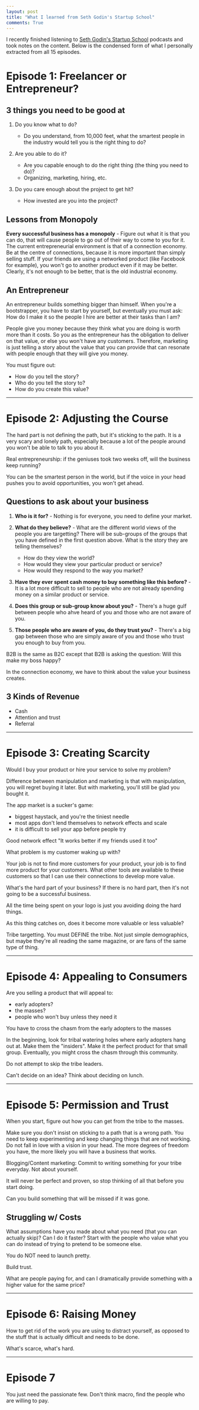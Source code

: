 ```yaml
---
layout: post
title: "What I learned from Seth Godin's Startup School"
comments: True
---
```


I recently finished listening to [Seth Godin's Startup School](http://www.earwolf.com/show/startup-school/) podcasts and took notes on the content. Below is the condensed form of what I personally extracted from all 15 episodes.

# Episode 1: Freelancer or Entrepreneur?

## 3 things you need to be good at

1. Do you know what to do?
	- Do you understand, from 10,000 feet, what the smartest people in the industry would tell you is the right thing to do?

2. Are you able to do it? 
	- Are you capable enough to do the right thing (the thing you need to do)?
	- Organizing, marketing, hiring, etc.

3. Do you care enough about the project to get hit?
	- How invested are you into the project?

## Lessons from Monopoly

**Every successful business has a monopoly** - Figure out what it is that you can do, that will cause people to go out of their way to come to you for it. The current entrepreneurial environment is that of a connection economy. Be at the centre of connections, because it is more important than simply selling stuff. If your friends are using a networked product (like Facebook for example), you won't go to another product even if it may be better. Clearly, it's not enough to be better, that is the old industrial economy.

## An Entrepreneur

An entrepreneur builds something bigger than himself. When you're a bootstrapper, you have to start by yourself, but eventually you must ask: How do I make it so the people I hire are better at their tasks than I am?

People give you money because they think what you are doing is worth more than it costs. So you as the entrepreneur has the obligation to deliver on that value, or else you won't have any customers. Therefore, marketing is just telling a story about the value that you can provide that can resonate with people enough that they will give you money.

You must figure out:

- How do you tell the story?
- Who do you tell the story to?
- How do you create this value?

----

# Episode 2: Adjusting the Course

The hard part is not defining the path, but it's sticking to the path. It is a very scary and lonely path, especially because a lot of the people around you won't be able to talk to you about it.

Real entrepreneurship: if the geniuses took two weeks off, will the business keep running?

You can be the smartest person in the world, but if the voice in your head pushes you to avoid opportunities, you won't get ahead.

## Questions to ask about your business

1. **Who is it for?** - Nothing is for everyone, you need to define your market.

2. **What do they believe?** - What are the different world views of the people you are targetting? There will be sub-groups of the groups that you have defined in the first question above. What is the story they are telling themselves?
	- How do they view the world?
	- How would they view your particular product or service?
	- How would they respond to the way you market?

3. **Have they ever spent cash money to buy something like this before?** - It is a lot more difficult to sell to people who are not already spending money on a similar product or service. 

4. **Does this group or sub-group know about you?** - There's a huge gulf between people who ahve heard of you and those who are not aware of you.

5. **Those people who are aware of you, do they trust you?** - There's a big gap between those who are simply aware of you and those who trust you enough to buy from you.

B2B is the same as B2C except that B2B is asking the question: Will this make my boss happy?

In the connection economy, we have to think about the value your business creates.

## 3 Kinds of Revenue

- Cash
- Attention and trust
- Referral

----

# Episode 3: Creating Scarcity

Would I buy your product or hire your service to solve my problem?

Difference between manipulation and marketing is that with manipulation, you will regret buying it later. But with marketing, you'll still be glad you bought it.

The app market is a sucker's game:

- biggest haystack, and you're the tiniest needle
- most apps don't lend themselves to network effects and scale
- it is difficult to sell your app before people try

Good network effect
"It works better if my friends used it too"

What problem is my customer waking up with?

Your job is not to find more customers for your product, your job is to find more product for your customers. What other tools are available to these customers so that I can use their connections to develop more value.

What's the hard part of your business? If there is no hard part, then it's not going to be a successful business.

All the time being spent on your logo is just you avoiding doing the hard things.

As this thing catches on, does it become more valuable or less valuable?

Tribe targetting. You must DEFINE the tribe. Not just simple demographics, but maybe they're all reading the same magazine, or are fans of the same type of thing.

----

# Episode 4: Appealing to Consumers

Are you selling a product that will appeal to:
- early adopters?
- the masses?
- people who won't buy unless they need it

You have to cross the chasm from the early adopters to the masses

In the beginning, look for tribal watering holes where early adopters hang out at. Make them the "insiders". Make it the perfect product for that small group. Eventually, you might cross the chasm through this community.

Do not attempt to skip the tribe leaders.

Can't decide on an idea? Think about deciding on lunch.

----

# Episode 5: Permission and Trust

When you start, figure out how you can get from the tribe to the masses.

Make sure you don't insist on sticking to a path that is a wrong path. You need to keep experimenting and keep changing things that are not working. Do not fall in love with a vision in your head. The more degrees of freedom you have, the more likely you will have a business that works.

Blogging/Content marketing: Commit to writing something for your tribe everyday. Not about yourself.

It will never be perfect and proven, so stop thinking of all that before you start doing.

Can you build something that will be missed if it was gone.

## Struggling w/ Costs

What assumptions have you made about what you need (that you can actually skip)?
Can I do it faster?
Start with the people who value what you can do instead of trying to pretend to be someone else.

You do NOT need to launch pretty. 

Build trust.

What are people paying for, and can I dramatically provide something with a higher value for the same price?

----

# Episode 6: Raising Money

How to get rid of the work you are using to distract yourself, as opposed to the stuff that is actually difficult and needs to be done.

What's scarce, what's hard.

----

# Episode 7

You just need the passionate few. Don't think macro, find the people who are willing to pay.

